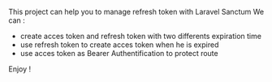 This project can help you to manage refresh token with Laravel Sanctum 
We can :
- create acces token and refresh token with two differents expiration time
- use refresh token to create acces token when he is expired 
- use acces token as Bearer Authentification  to protect route
  

 Enjoy !  